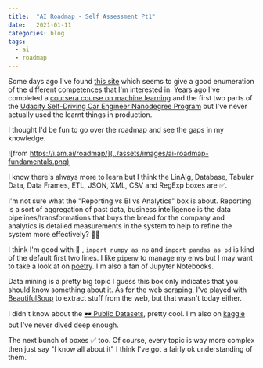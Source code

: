 ```yaml
---
title:  "AI Roadmap - Self Assessment Pt1"
date:   2021-01-11
categories: blog
tags:
  - ai
  - roadmap
---
```


Some days ago I've found [this site](https://i.am.ai/roadmap/) which seems to give a good enumeration of the different competences that I'm interested in. Years ago I've completed a [coursera course on machine learning](https://www.coursera.org/learn/machine-learning) and the first two parts of the [Udacity Self-Driving Car Engineer Nanodegree Program](https://www.udacity.com/course/self-driving-car-engineer-nanodegree--nd013) but I've never actually used the learnt things in production.

I thought I'd be fun to go over the roadmap and see the gaps in my knowledge.

![from https://i.am.ai/roadmap/](../assets/images/ai-roadmap-fundamentals.png)

I know there's always more to learn but I think the LinAlg, Database, Tabular Data, Data Frames, ETL, JSON, XML, CSV and RegExp boxes are ✅.

I'm not sure what the "Reporting vs BI vs Analytics" box is about. Reporting is a sort of aggregation of past data, business intelligence is the data pipelines/transformations that buys the bread for the company and analytics is detailed measurements in the system to help to refine the system more effectively? 🤷‍♂️

I think I'm good with 🐍 , `import numpy as np` and `import pandas as pd` is kind of the default first two lines. I like `pipenv` to manage my envs but I may want to take a look at on [poetry](https://python-poetry.org/). I'm also a fan of Jupyter Notebooks.

Data mining is a pretty big topic I guess this box only indicates that you should know something about it. As for the web scraping, I've played with [BeautifulSoup](https://www.crummy.com/software/BeautifulSoup/) to extract stuff from the web, but that wasn't today either.

I didn't know about the [🕶 Public Datasets](https://github.com/awesomedata/awesome-public-datasets), pretty cool. I'm also on [kaggle](https://www.kaggle.com/balintfodor) but I've never dived deep enough.

The next bunch of boxes ✅ too. Of course, every topic is way more complex then just say "I know all about it" I think I've got a fairly ok understanding of them.
